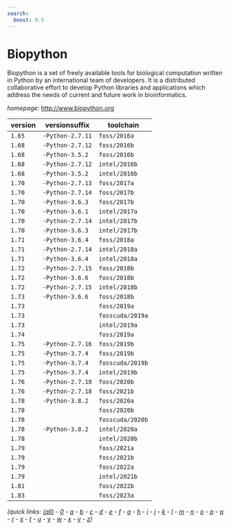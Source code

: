 ```yaml
---
search:
  boost: 0.5
---
```

# Biopython

Biopython is a set of freely available tools for biological computation written in Python by an international team of developers. It is a distributed collaborative effort to develop Python libraries and applications which address the needs of current and future work in bioinformatics.

*homepage*: <http://www.biopython.org>

version | versionsuffix | toolchain
--------|---------------|----------
``1.65`` | ``-Python-2.7.11`` | ``foss/2016a``
``1.68`` | ``-Python-2.7.12`` | ``foss/2016b``
``1.68`` | ``-Python-3.5.2`` | ``foss/2016b``
``1.68`` | ``-Python-2.7.12`` | ``intel/2016b``
``1.68`` | ``-Python-3.5.2`` | ``intel/2016b``
``1.70`` | ``-Python-2.7.13`` | ``foss/2017a``
``1.70`` | ``-Python-2.7.14`` | ``foss/2017b``
``1.70`` | ``-Python-3.6.3`` | ``foss/2017b``
``1.70`` | ``-Python-3.6.1`` | ``intel/2017a``
``1.70`` | ``-Python-2.7.14`` | ``intel/2017b``
``1.70`` | ``-Python-3.6.3`` | ``intel/2017b``
``1.71`` | ``-Python-3.6.4`` | ``foss/2018a``
``1.71`` | ``-Python-2.7.14`` | ``intel/2018a``
``1.71`` | ``-Python-3.6.4`` | ``intel/2018a``
``1.72`` | ``-Python-2.7.15`` | ``foss/2018b``
``1.72`` | ``-Python-3.6.6`` | ``foss/2018b``
``1.72`` | ``-Python-2.7.15`` | ``intel/2018b``
``1.73`` | ``-Python-3.6.6`` | ``foss/2018b``
``1.73`` |  | ``foss/2019a``
``1.73`` |  | ``fosscuda/2019a``
``1.73`` |  | ``intel/2019a``
``1.74`` |  | ``foss/2019a``
``1.75`` | ``-Python-2.7.16`` | ``foss/2019b``
``1.75`` | ``-Python-3.7.4`` | ``foss/2019b``
``1.75`` | ``-Python-3.7.4`` | ``fosscuda/2019b``
``1.75`` | ``-Python-3.7.4`` | ``intel/2019b``
``1.76`` | ``-Python-2.7.18`` | ``foss/2020b``
``1.76`` | ``-Python-2.7.18`` | ``foss/2021b``
``1.78`` | ``-Python-3.8.2`` | ``foss/2020a``
``1.78`` |  | ``foss/2020b``
``1.78`` |  | ``fosscuda/2020b``
``1.78`` | ``-Python-3.8.2`` | ``intel/2020a``
``1.78`` |  | ``intel/2020b``
``1.79`` |  | ``foss/2021a``
``1.79`` |  | ``foss/2021b``
``1.79`` |  | ``foss/2022a``
``1.79`` |  | ``intel/2021b``
``1.81`` |  | ``foss/2022b``
``1.83`` |  | ``foss/2023a``


*(quick links: [(all)](../index.md) - [0](../0/index.md) - [a](../a/index.md) - [b](../b/index.md) - [c](../c/index.md) - [d](../d/index.md) - [e](../e/index.md) - [f](../f/index.md) - [g](../g/index.md) - [h](../h/index.md) - [i](../i/index.md) - [j](../j/index.md) - [k](../k/index.md) - [l](../l/index.md) - [m](../m/index.md) - [n](../n/index.md) - [o](../o/index.md) - [p](../p/index.md) - [q](../q/index.md) - [r](../r/index.md) - [s](../s/index.md) - [t](../t/index.md) - [u](../u/index.md) - [v](../v/index.md) - [w](../w/index.md) - [x](../x/index.md) - [y](../y/index.md) - [z](../z/index.md))*

